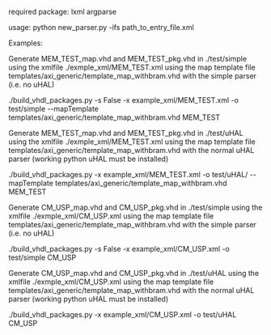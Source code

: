 required package:
lxml
argparse

usage:
python new_parser.py -ifs path_to_entry_file.xml


Examples:

Generate MEM_TEST_map.vhd and MEM_TEST_pkg.vhd in ./test/simple 
  using the xmlfile ./exmple_xml/MEM_TEST.xml
  using the map template file templates/axi_generic/template_map_withbram.vhd
  with the simple parser (i.e. no uHAL)
  
./build_vhdl_packages.py -s False -x example_xml/MEM_TEST.xml -o test/simple --mapTemplate templates/axi_generic/template_map_withbram.vhd MEM_TEST

Generate MEM_TEST_map.vhd and MEM_TEST_pkg.vhd in ./test/uHAL
  using the xmlfile ./exmple_xml/MEM_TEST.xml
  using the map template file templates/axi_generic/template_map_withbram.vhd
  with the normal uHAL parser (working python uHAL must be installed)
  
./build_vhdl_packages.py -x example_xml/MEM_TEST.xml -o test/uHAL/ --mapTemplate templates/axi_generic/template_map_withbram.vhd MEM_TEST



Generate CM_USP_map.vhd and CM_USP_pkg.vhd in ./test/simple 
  using the xmlfile ./exmple_xml/CM_USP.xml
  using the map template file templates/axi_generic/template_map_withbram.vhd
  with the simple parser (i.e. no uHAL)
  
./build_vhdl_packages.py -s False -x example_xml/CM_USP.xml -o test/simple  CM_USP

Generate CM_USP_map.vhd and CM_USP_pkg.vhd in ./test/uHAL
  using the xmlfile ./exmple_xml/CM_USP.xml
  using the map template file templates/axi_generic/template_map_withbram.vhd
  with the normal uHAL parser (working python uHAL must be installed)
  
./build_vhdl_packages.py -x example_xml/CM_USP.xml -o test/uHAL CM_USP
